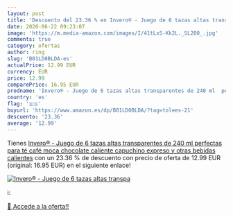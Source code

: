 ```yaml
---
layout: post
title: 'Descuento del 23.36 % en Invero® - Juego de 6 tazas altas transpa'
date: 2020-06-22 09:23:07
image: 'https://m.media-amazon.com/images/I/41tLxS-Kk2L._SL200_.jpg'
comments: true
category: ofertas
author: ring
slug: 'B01LD0BLDA-es'
actualPrice: 12.99 EUR
currency: EUR
price: 12.99
comparePrice: 16.95 EUR
prodname: 'Invero® - Juego de 6 tazas altas transparentes de 240 ml  perfectas para té  café  moca  chocolate caliente  capuchino  expreso y otras bebidas calientes'
country: 'es'
flag: '🇪🇸'
buyurl: 'https://www.amazon.es/dp/B01LD0BLDA/?tag=tolees-21'
descuento: '23.36'
average: '12.99'
---
```


Tienes [Invero® - Juego de 6 tazas altas transparentes de 240 ml  perfectas para té  café  moca  chocolate caliente  capuchino  expreso y otras bebidas calientes](https://www.amazon.es/dp/B01LD0BLDA/?tag=tolees-21) con un 23.36 % de descuento con precio de oferta de 12.99 EUR (original: 16.95 EUR) en el siguiente enlace!

[![Invero® - Juego de 6 tazas altas transpa](https://m.media-amazon.com/images/I/41tLxS-Kk2L._SL200_.jpg)](https://www.amazon.es/dp/B01LD0BLDA/?tag=tolees-21)

ℹ️:


[🛒 Accede a la oferta!!](https://www.amazon.es/dp/B01LD0BLDA/?tag=tolees-21)
